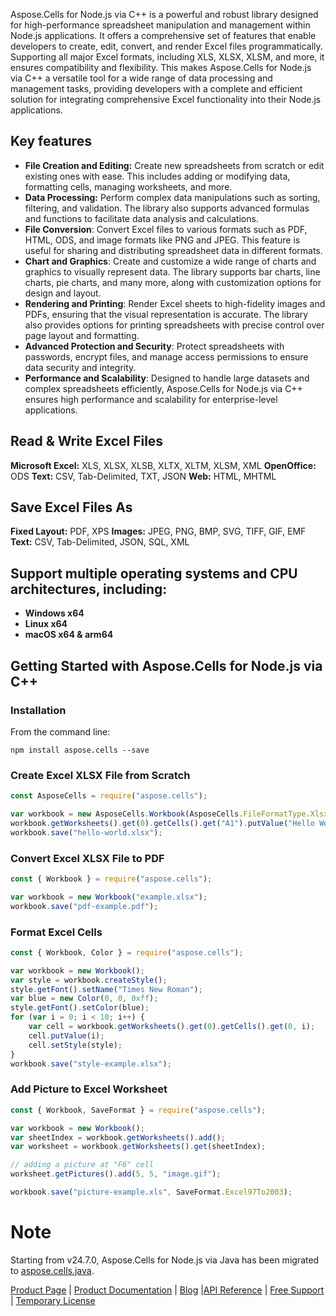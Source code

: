 Aspose.Cells for Node.js via C++ is a powerful and robust library designed for high-performance spreadsheet manipulation and management within Node.js applications. It offers a comprehensive set of features that enable developers to create, edit, convert, and render Excel files programmatically. Supporting all major Excel formats, including XLS, XLSX, XLSM, and more, it ensures compatibility and flexibility. This makes Aspose.Cells for Node.js via C++ a versatile tool for a wide range of data processing and management tasks, providing developers with a complete and efficient solution for integrating comprehensive Excel functionality into their Node.js applications.

## Key features
- **File Creation and Editing:** Create new spreadsheets from scratch or edit existing ones with ease. This includes adding or modifying data, formatting cells, managing worksheets, and more.
- **Data Processing:** Perform complex data manipulations such as sorting, filtering, and validation. The library also supports advanced formulas and functions to facilitate data analysis and calculations.
- **File Conversion**: Convert Excel files to various formats such as PDF, HTML, ODS, and image formats like PNG and JPEG. This feature is useful for sharing and distributing spreadsheet data in different formats.
- **Chart and Graphics**: Create and customize a wide range of charts and graphics to visually represent data. The library supports bar charts, line charts, pie charts, and many more, along with customization options for design and layout.
- **Rendering and Printing**: Render Excel sheets to high-fidelity images and PDFs, ensuring that the visual representation is accurate. The library also provides options for printing spreadsheets with precise control over page layout and formatting.
- **Advanced Protection and Security**: Protect spreadsheets with passwords, encrypt files, and manage access permissions to ensure data security and integrity.
- **Performance and Scalability**: Designed to handle large datasets and complex spreadsheets efficiently, Aspose.Cells for Node.js via C++ ensures high performance and scalability for enterprise-level applications.

## Read & Write Excel Files
**Microsoft Excel:** XLS, XLSX, XLSB, XLTX, XLTM, XLSM, XML
**OpenOffice:** ODS
**Text:** CSV, Tab-Delimited, TXT, JSON
**Web:** HTML, MHTML

## Save Excel Files As 
**Fixed Layout:** PDF, XPS
**Images:** JPEG, PNG, BMP, SVG, TIFF, GIF, EMF
**Text:** CSV, Tab-Delimited, JSON, SQL, XML

## Support multiple operating systems and CPU architectures, including:
- **Windows x64**
- **Linux x64**
- **macOS x64 & arm64**

## Getting Started with Aspose.Cells for Node.js via C++
### Installation

From the command line:

	npm install aspose.cells --save
	
### Create Excel XLSX File from Scratch
``` js
const AsposeCells = require("aspose.cells");

var workbook = new AsposeCells.Workbook(AsposeCells.FileFormatType.Xlsx);
workbook.getWorksheets().get(0).getCells().get("A1").putValue("Hello World");
workbook.save("hello-world.xlsx");
```

### Convert Excel XLSX File to PDF
``` js
const { Workbook } = require("aspose.cells");

var workbook = new Workbook("example.xlsx");
workbook.save("pdf-example.pdf");
```

### Format Excel Cells
```js
const { Workbook, Color } = require("aspose.cells");

var workbook = new Workbook();
var style = workbook.createStyle();
style.getFont().setName("Times New Roman");
var blue = new Color(0, 0, 0xff);
style.getFont().setColor(blue);
for (var i = 0; i < 10; i++) {
    var cell = workbook.getWorksheets().get(0).getCells().get(0, i);
    cell.putValue(i);
    cell.setStyle(style);
}
workbook.save("style-example.xlsx");
```

### Add Picture to Excel Worksheet
```js
const { Workbook, SaveFormat } = require("aspose.cells");

var workbook = new Workbook();
var sheetIndex = workbook.getWorksheets().add();
var worksheet = workbook.getWorksheets().get(sheetIndex);

// adding a picture at "F6" cell
worksheet.getPictures().add(5, 5, "image.gif");

workbook.save("picture-example.xls", SaveFormat.Excel97To2003);
```

# Note
Starting from v24.7.0, Aspose.Cells for Node.js via Java has been migrated to [aspose.cells.java](https://www.npmjs.com/package/aspose.cells.java).

[Product Page](https://products.aspose.com/cells/nodejs-cpp) | [Product Documentation](https://docs.aspose.com/cells/nodejs-cpp/) | [Blog](https://blog.aspose.com/categories/aspose.cells-product-family/) |[API Reference](https://reference.aspose.com/cells/nodejs-cpp) | [Free Support](https://forum.aspose.com/c/cells) | [Temporary License](https://purchase.aspose.com/temporary-license)
